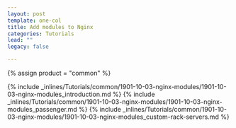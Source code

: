 ```yaml
---
layout: post
template: one-col
title: Add modules to Nginx
categories: Tutorials
lead: ""
legacy: false

---
```

{% assign product = "common" %}

{% include _inlines/Tutorials/common/1901-10-03-nginx-modules/1901-10-03-nginx-modules_introduction.md %}
{% include _inlines/Tutorials/common/1901-10-03-nginx-modules/1901-10-03-nginx-modules_passenger.md %}
{% include _inlines/Tutorials/common/1901-10-03-nginx-modules/1901-10-03-nginx-modules_custom-rack-servers.md %}

